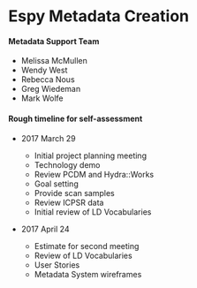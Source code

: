 # Espy Metadata Creation

#### Metadata Support Team
* Melissa McMullen
* Wendy West
* Rebecca Nous
* Greg Wiedeman
* Mark Wolfe

#### Rough timeline for self-assessment

* 2017 March 29
	* Initial project planning meeting
	* Technology demo
	* Review PCDM and Hydra::Works
	* Goal setting
	* Provide scan samples
	* Review ICPSR data
	* Initial review of LD Vocabularies


* 2017 April 24
	* Estimate for second meeting
	* Review of LD Vocabularies
	* User Stories
	* Metadata System wireframes